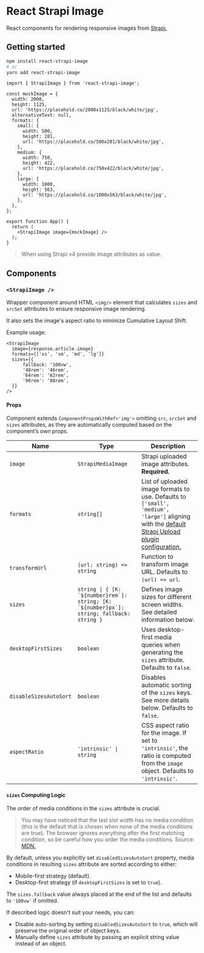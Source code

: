 # React Strapi Image

React components for rendering responsive images from [Strapi.](https://strapi.io/)

## Getting started

```sh
npm install react-strapi-image
# or
yarn add react-strapi-image
```

```tsx
import { StrapiImage } from 'react-strapi-image';

const mockImage = {
  width: 2000,
  height: 1125,
  url: 'https://placehold.co/2000x1125/black/white/jpg',
  alternativeText: null,
  formats: {
    small: {
      width: 500,
      height: 281,
      url: 'https://placehold.co/500x281/black/white/jpg',
    },
    medium: {
      width: 750,
      height: 422,
      url: 'https://placehold.co/750x422/black/white/jpg',
    },
    large: {
      width: 1000,
      height: 563,
      url: 'https://placehold.co/1000x563/black/white/jpg',
    },
  },
};

export function App() {
  return (
    <StrapiImage image={mockImage} />
  );
}
```

> When using Strapi v4 provide image attributes as value.

## Components

### `<StrapiImage />`

Wrapper component around HTML `<img/>` element that calculates `sizes` and `srcSet` attributes to ensure responsive image rendering.

It also sets the image's aspect ratio to minimize Cumulative Layout Shift.

Example usage:

```tsx
<StrapiImage
  image={response.article.image}
  formats={['xs', 'sm', 'md', 'lg']}
  sizes={{
      fallback: '100vw',
      '48rem': '46rem',
      '64rem': '62rem',
      '90rem': '88rem',
  }}
/>
```

#### Props

Component extends `ComponentPropsWithRef<'img'>` omitting `src`, `srcSet` and `sizes` attributes, as they are automatically computed based on the component’s own props.

|Name|Type|Description|
|---|---|---|
|`image`|`StrapiMediaImage`|Strapi uploaded image attributes. **Required.**|
|`formats`|`string[]`|List of uploaded image formats to use. Defaults to `['small', 'medium', 'large']` aligning with the [default Strapi Upload plugin configuration.](https://docs.strapi.io/dev-docs/plugins/upload/#responsive-images)|
|`transformUrl`|`(url: string) => string`|Function to transform image URL. Defaults to `(url) => url`.|
|`sizes`|``string \| { [K: `${number}rem`]: string; [K: `${number}px`]: string; fallback: string }``|Defines image sizes for different screen widths. See detailed information below.|
|`desktopFirstSizes`|`boolean`|Uses desktop-first media queries when generating the `sizes` attribute. Defaults to `false`.|
|`disableSizesAutoSort`|`boolean`|Disables automatic sorting of the `sizes` keys. See more details below. Defaults to `false`.|
|`aspectRatio`|`'intrinsic' \| string`|CSS aspect ratio for the image. If set to `'intrinsic'`, the ratio is computed from the `image` object. Defaults to `'intrinsic'`.|

#### `sizes` Computing Logic

The order of media conditions in the `sizes` attribute is crucial.

> You may have noticed that the last slot width has no media condition (this is the default that is chosen when none of the media conditions are true). The browser ignores everything after the first matching condition, so be careful how you order the media conditions. Source: [MDN.](https://developer.mozilla.org/en-US/docs/Web/HTML/Responsive_images#resolution_switching_different_sizes)

By default, unless you explicitly set `disabledSizesAutoSort` property, media conditions in resulting `sizes` attribute are sorted according to either:

* Mobile-first strategy (default).
* Desktop-first strategy (if `desktopFirstSizes` is set to `true`).

The `sizes.fallback` value always placed at the end of the list and defaults to `'100vw'` if omitted.

If described logic doesn't suit your needs, you can:

* Disable auto-sorting by setting `disabledSizesAutoSort` to `true`, which will preserve the original order of object keys.
* Manually define `sizes` attribute by passing an explicit string value instead of an object.
